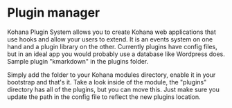 # Plugin manager

Kohana Plugin System allows you to create Kohana web applications that use hooks and allow your users to extend. It is an events system on one hand and a plugin library on the other. Currently plugins have config files, but in an ideal app you would probably use a database like Wordpress does. Sample plugin "kmarkdown" in the plugins folder.

Simply add the folder to your Kohana modules directory, enable it in your bootstrap and that's it. Take a look inside of the module, the "plugins" directory has all of the plugins, but you can move this. Just make sure you update the path in the config file to reflect the new plugins location.
